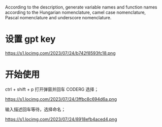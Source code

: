 
According to the description, generate variable names and function names according to the Hungarian nomenclature, camel case nomenclature, Pascal nomenclature and underscore nomenclature.

# 设置 gpt key

https://s1.locimg.com/2023/07/24/b742f8593fc18.png

# 开始使用

ctrl + shift + p 打开弹窗并回车 CODERG 选择；

https://s1.locimg.com/2023/07/24/3ffbc8c694d6a.png

输入描述回车等待，选择命名；

https://s1.locimg.com/2023/07/24/8918efb4aced4.png

